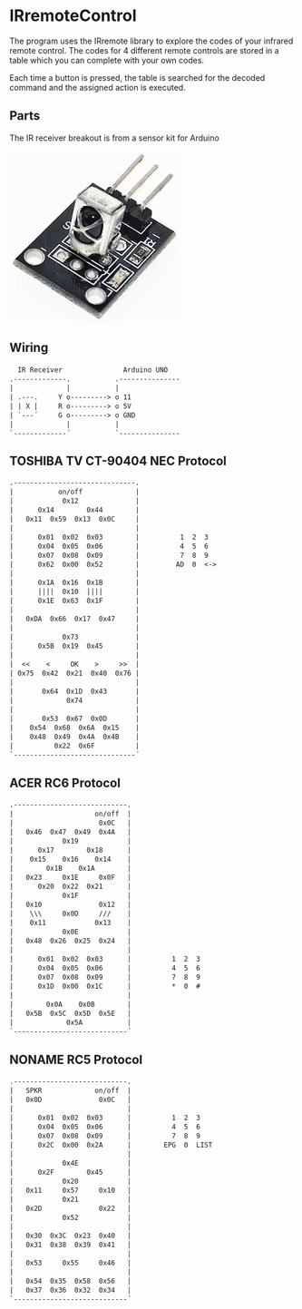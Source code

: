 # IRremoteControl
The program uses the IRremote library to explore the codes
of your infrared remote control. The codes for 4 different
remote controls are stored in a table which you can complete
with your own codes.

Each time a button is pressed, the table is searched for the
decoded command and the assigned action is executed.

## Parts
The IR receiver breakout is from a sensor kit for Arduino

![IRreceiver](images/IRreceiverBreakout.jpg)

## Wiring

```
  IR Receiver               Arduino UNO 
.-------------.           .---------------
|             |           | 
| .---.     Y o---------> o 11
| | X |     R o---------> o 5V
| `---´     G o---------> o GND
|             |           |
`-------------´           `---------------
```

## TOSHIBA TV CT-90404 NEC Protocol 
```
.------------------------------.
|           on/off             |
|            0x12              |
|      0x14        0x44        |
|   0x11  0x59  0x13  0x0C     |
|                              |
|      0x01  0x02  0x03        |          1  2  3
|      0x04  0x05  0x06        |          4  5  6       
|      0x07  0x08  0x09        |          7  8  9
|      0x62  0x00  0x52        |         AD  0  <->  
|                              |
|      0x1A  0x16  0x1B        |
|      ||||  0x10  ||||        | 
|      0x1E  0x63  0x1F        |
|                              |
|   0xDA  0x66  0x17  0x47     |
|                              |
|            0x73              |
|      0x5B  0x19  0x45        |
|                              |
|  <<    <     OK    >     >>  |
| 0x75  0x42  0x21  0x40  0x76 |
|                              |
|       0x64  0x1D  0x43       |
|             0x74             |
|                              |
|       0x53  0x67  0x0D       |
|    0x54  0x68  0x6A  0x15    |
|    0x48  0x49  0x4A  0x4B    |
|          0x22  0x6F          |
`------------------------------´
```

## ACER RC6 Protocol 
```
.----------------------------.
|                    on/off  |
|                     0x0C   |
|   0x46  0x47  0x49  0x4A   |
|            0x19            |
|      0x17        0x18      |
|    0x15    0x16    0x14    |
|        0x1B    0x1A        |
|   0x23     0x1E     0x0F   |
|      0x20  0x22  0x21      |
|            0x1F            |
|   0x10              0x12   |
|    \\\     0x0D     ///    |
|    0x11            0x13    |
|            0x0E            |
|   0x48  0x26  0x25  0x24   |
|                            |
|      0x01  0x02  0x03      |          1  2  3
|      0x04  0x05  0x06      |          4  5  6       
|      0x07  0x08  0x09      |          7  8  9
|      0x1D  0x00  0x1C      |          *  0  #  
|                            |
|        0x0A    0x0B        |
|   0x5B  0x5C  0x5D  0x5E   |
|             0x5A           |
`----------------------------´
```

## NONAME RC5 Protocol 

```
.----------------------------.
|   SPKR             on/off  |
|   0x0D              0x0C   |
|                            |
|      0x01  0x02  0x03      |          1  2  3
|      0x04  0x05  0x06      |          4  5  6       
|      0x07  0x08  0x09      |          7  8  9
|      0x2C  0x00  0x2A      |        EPG  0  LIST  
|                            |
|            0x4E            |
|      0x2F        0x45      |
|            0x20            |
|   0x11     0x57     0x10   |
|            0x21            |
|   0x2D              0x22   |
|            0x52            |
|                            |
|   0x30  0x3C  0x23  0x40   |
|   0x31  0x38  0x39  0x41   |
|                            |
|   0x53     0x55     0x46   |
|                            |
|   0x54  0x35  0x58  0x56   |
|   0x37  0x36  0x32  0x34   |
`----------------------------´
```